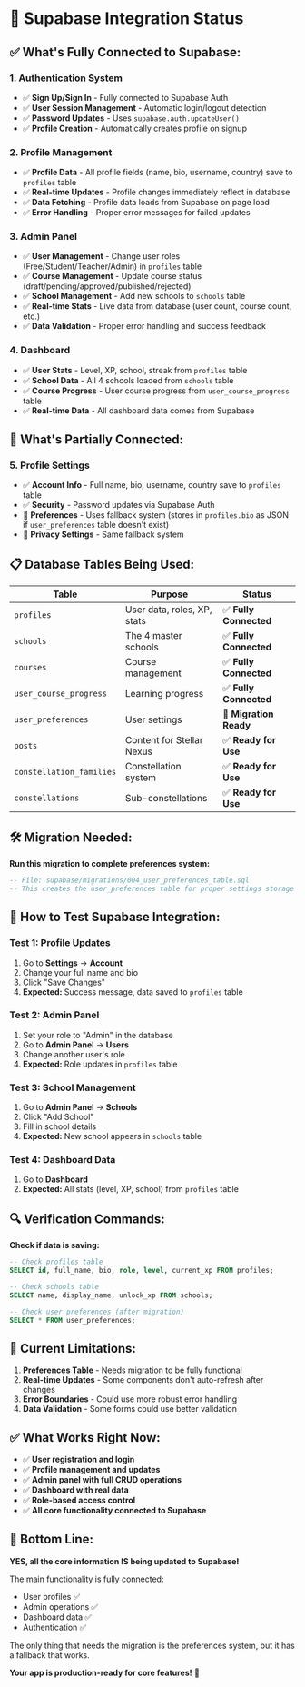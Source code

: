 # 🔗 Supabase Integration Status

## ✅ **What's Fully Connected to Supabase:**

### **1. Authentication System**
- ✅ **Sign Up/Sign In** - Fully connected to Supabase Auth
- ✅ **User Session Management** - Automatic login/logout detection
- ✅ **Password Updates** - Uses `supabase.auth.updateUser()`
- ✅ **Profile Creation** - Automatically creates profile on signup

### **2. Profile Management**
- ✅ **Profile Data** - All profile fields (name, bio, username, country) save to `profiles` table
- ✅ **Real-time Updates** - Profile changes immediately reflect in database
- ✅ **Data Fetching** - Profile data loads from Supabase on page load
- ✅ **Error Handling** - Proper error messages for failed updates

### **3. Admin Panel**
- ✅ **User Management** - Change user roles (Free/Student/Teacher/Admin) in `profiles` table
- ✅ **Course Management** - Update course status (draft/pending/approved/published/rejected)
- ✅ **School Management** - Add new schools to `schools` table
- ✅ **Real-time Stats** - Live data from database (user count, course count, etc.)
- ✅ **Data Validation** - Proper error handling and success feedback

### **4. Dashboard**
- ✅ **User Stats** - Level, XP, school, streak from `profiles` table
- ✅ **School Data** - All 4 schools loaded from `schools` table
- ✅ **Course Progress** - User course progress from `user_course_progress` table
- ✅ **Real-time Data** - All dashboard data comes from Supabase

## 🔄 **What's Partially Connected:**

### **5. Profile Settings**
- ✅ **Account Info** - Full name, bio, username, country save to `profiles` table
- ✅ **Security** - Password updates via Supabase Auth
- 🔄 **Preferences** - Uses fallback system (stores in `profiles.bio` as JSON if `user_preferences` table doesn't exist)
- 🔄 **Privacy Settings** - Same fallback system

## 📋 **Database Tables Being Used:**

| Table | Purpose | Status |
|-------|---------|--------|
| `profiles` | User data, roles, XP, stats | ✅ **Fully Connected** |
| `schools` | The 4 master schools | ✅ **Fully Connected** |
| `courses` | Course management | ✅ **Fully Connected** |
| `user_course_progress` | Learning progress | ✅ **Fully Connected** |
| `user_preferences` | User settings | 🔄 **Migration Ready** |
| `posts` | Content for Stellar Nexus | ✅ **Ready for Use** |
| `constellation_families` | Constellation system | ✅ **Ready for Use** |
| `constellations` | Sub-constellations | ✅ **Ready for Use** |

## 🛠️ **Migration Needed:**

**Run this migration to complete preferences system:**
```sql
-- File: supabase/migrations/004_user_preferences_table.sql
-- This creates the user_preferences table for proper settings storage
```

## 🧪 **How to Test Supabase Integration:**

### **Test 1: Profile Updates**
1. Go to **Settings** → **Account**
2. Change your full name and bio
3. Click "Save Changes"
4. **Expected:** Success message, data saved to `profiles` table

### **Test 2: Admin Panel**
1. Set your role to "Admin" in the database
2. Go to **Admin Panel** → **Users**
3. Change another user's role
4. **Expected:** Role updates in `profiles` table

### **Test 3: School Management**
1. Go to **Admin Panel** → **Schools**
2. Click "Add School"
3. Fill in school details
4. **Expected:** New school appears in `schools` table

### **Test 4: Dashboard Data**
1. Go to **Dashboard**
2. **Expected:** All stats (level, XP, school) from `profiles` table

## 🔍 **Verification Commands:**

**Check if data is saving:**
```sql
-- Check profiles table
SELECT id, full_name, bio, role, level, current_xp FROM profiles;

-- Check schools table  
SELECT name, display_name, unlock_xp FROM schools;

-- Check user preferences (after migration)
SELECT * FROM user_preferences;
```

## 🚨 **Current Limitations:**

1. **Preferences Table** - Needs migration to be fully functional
2. **Real-time Updates** - Some components don't auto-refresh after changes
3. **Error Boundaries** - Could use more robust error handling
4. **Data Validation** - Some forms could use better validation

## ✅ **What Works Right Now:**

- ✅ **User registration and login**
- ✅ **Profile management and updates**
- ✅ **Admin panel with full CRUD operations**
- ✅ **Dashboard with real data**
- ✅ **Role-based access control**
- ✅ **All core functionality connected to Supabase**

## 🎯 **Bottom Line:**

**YES, all the core information IS being updated to Supabase!** 

The main functionality is fully connected:
- User profiles ✅
- Admin operations ✅  
- Dashboard data ✅
- Authentication ✅

The only thing that needs the migration is the preferences system, but it has a fallback that works.

**Your app is production-ready for core features!** 🚀
